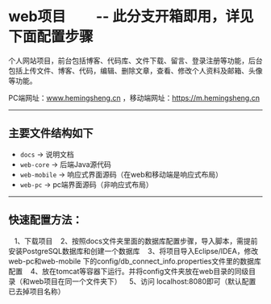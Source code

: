 # web项目         -- 此分支开箱即用，详见下面配置步骤

个人网站项目，前台包括博客、代码库、文件下载、留言、登录注册等功能，后台包括上传文件、博客、代码，编辑、删除文章，查看、修改个人资料及邮箱、头像等功能。

PC端网址：www.hemingsheng.cn ，移动端网址：https://m.hemingsheng.cn

------------

## 主要文件结构如下

- `docs` -> 说明文档
- `web-core` -> 后端Java源代码
- `web-mobile` -> 响应式界面源码（在web和移动端是响应式布局）
- `web-pc` -> pc端界面源码（非响应式布局）

------------

## 快速配置方法：

    1、下载项目
    2、按照docs文件夹里面的数据库配置步骤，导入脚本，需提前安装PostgreSQL数据库和创建一个数据库
    3、将项目导入Eclipse/IDEA，修改web-pc和web-mobile 下的config/db_connect_info.properties文件里的数据库配置
    4、放在tomcat等容器下运行。并将config文件夹放在web目录的同级目录（和web项目在同一个文件夹下）
    5、访问 localhost:8080即可（默认配置已去掉项目名称）
